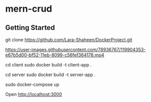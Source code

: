 # mern-crud


## Getting Started
git clone https://github.com/Lara-Shaheen/DockerProject.git


https://user-images.githubusercontent.com/78936767/119904353-e67b5d00-bf52-11eb-8099-c56fef364178.mp4



cd client
sudo docker build -t client-app .

cd server
sudo docker build -t server-app .

sudo docker-compose up 

Open [http://localhost:3000](http://localhost:3000)<br> 

